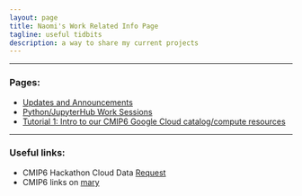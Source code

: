 ```yaml
---
layout: page
title: Naomi's Work Related Info Page
tagline: useful tidbits
description: a way to share my current projects
---
```


--------------
### Pages:
- [Updates and Announcements](pages/updates.html)
- [Python/JupyterHub Work Sessions](pages/sessions.html)
- [Tutorial 1: Intro to our CMIP6 Google Cloud catalog/compute resources ](pages/tutorial1.html)

--------------
### Useful links:
 - CMIP6 Hackathon Cloud Data [Request](https://docs.google.com/forms/d/e/1FAIpQLScFjA5IddqBs2Rc0xGbzn32NPq12TKr-b-8KGtXWyNDK5sJCg/viewform)
 - CMIP6 links on [mary](http://mary.ldeo.columbia.edu:8080/CMIP6)



